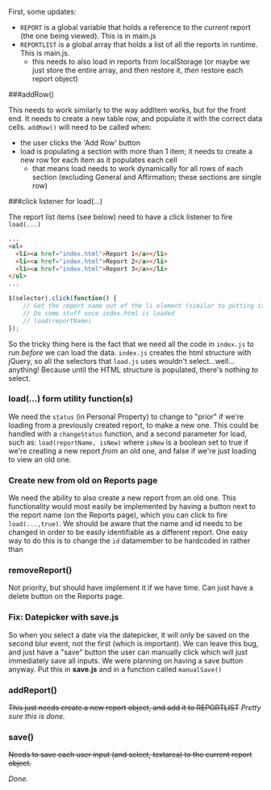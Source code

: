 First, some updates:

- `REPORT` is a global variable that holds a reference to the *current* report (the one being viewed). This is in main.js
- `REPORTLIST` is a global array that holds a list of all the reports in runtime. This is main.js.
  - this needs to also load in reports from localStorage (or maybe we just store the entire array, and then restore it, *then* restore each report object)




###addRow()

This needs to work similarly to the way addItem works, but for the front end. It needs to create a new table row, and populate it with the correct data cells.  `addRow()` will need to be called when:

- the user clicks the 'Add Row' button
- load is populating a section with more than 1 item; it needs to create a new row for each item as it populates each cell
  - that means load needs to work dynamically for all rows of each section (excluding General and Affirmation; these sections are single row)




###click listener for load(...)

The report list items (see below) need to have a click listener to fire `load(...)`

```html
...
<ul>
  <li><a href="index.html">Report 1</a></li>
  <li><a href="index.html">Report 2</a></li>
  <li><a href="index.html">Report 3</a></li>
</ul>
...
```

```javascript
$(selector).click(function() {
  	// Get the report name out of the li element (similar to putting it in there)
	// Do some stuff once index.html is loaded
  	// load(reportName)
});
```

So the tricky thing here is the fact that we need all the code in `index.js` to run *before* we can load the data. `index.js` creates the html structure with jQuery, so all the selectors that `load.js` uses wouldn't select…well…anything! Because until the HTML structure is populated, there's nothing *to* select. 



### load(…) form utility function(s)

We need the `status` (in Personal Property) to change to "prior" if we're loading from a previously created report, to make a new one. This could be handled with a `changeStatus` function, and a second parameter for load, such as: `load(reportName, isNew)` where `isNew` is a boolean set to true if we're creating a new report *from* an old one, and false if we're just loading to view an old one. 



### Create new from old on Reports page

We need the ability to also create a new report from an old one. This functionality would most easily be implemented by having a button next to the report name (on the Reports page), which you can click to fire `load(...,true)`. We should be aware that the name and id needs to be changed in order to be easily identifiable as a different report. One easy way to do this is to change the `id` datamember to be hardcoded in rather than 



### removeReport()

Not priority, but should have implement it if we have time. Can just have a delete button on the Reports page. 



### Fix: Datepicker with save.js

So when you select a date via the datepicker, it will only be saved on the second blur event, not the first (which is important). We can leave this bug, and just have a "save" button the user can manually click which will just immediately save all inputs. We were planning on having a save button anyway. Put this in **save.js** and in a function called `manualSave()`



### addReport()

~~This just needs create a new report object, and add it to REPORTLIST~~
*Pretty sure this is done.*



### save()

~~Needs to save each user input (and select, textarea) to the current report object.~~

*Done.*